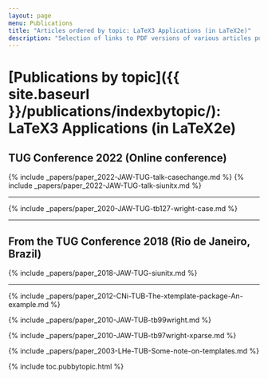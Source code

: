 ```yaml
---
layout: page
menu: Publications
title: "Articles ordered by topic: LaTeX3 Applications (in LaTeX2e)"
description: "Selection of links to PDF versions of various articles published by the LaTeX3 project and links to videos of their conference presentations ordered by major topics."
---
```


# [Publications by topic]({{ site.baseurl }}/publications/indexbytopic/): LaTeX3 Applications (in LaTeX2e)



## TUG Conference 2022 (Online conference)

{% include _papers/paper_2022-JAW-TUG-talk-casechange.md %}
{% include _papers/paper_2022-JAW-TUG-talk-siunitx.md %}

<hr class="conference-end">


{% include _papers/paper_2020-JAW-TUG-tb127-wright-case.md %}


<hr class="conference-start">

## From the TUG Conference 2018 (Rio de Janeiro, Brazil)
{% include _papers/paper_2018-JAW-TUG-siunitx.md %}

<hr class="conference-end">


{% include _papers/paper_2012-CNi-TUB-The-xtemplate-package-An-example.md %}

{% include _papers/paper_2010-JAW-TUB-tb99wright.md %}

{% include _papers/paper_2010-JAW-TUB-tb97wright-xparse.md %}

{% include _papers/paper_2003-LHe-TUB-Some-note-on-templates.md %}




<div class="row">{% include toc.pubbytopic.html %}</div>
<div id="div_vgwpixel"></div>



